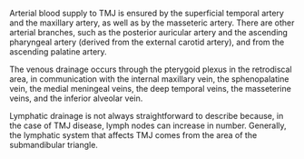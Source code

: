 Arterial blood supply to TMJ is ensured by the superficial temporal artery and the maxillary artery, as well as by the masseteric artery. There are other arterial branches, such as the posterior auricular artery and the ascending pharyngeal artery (derived from the external carotid artery), and from the ascending palatine artery.

The venous drainage occurs through the pterygoid plexus in the retrodiscal area, in communication with the internal maxillary vein, the sphenopalatine vein, the medial meningeal veins, the deep temporal veins, the masseterine veins, and the inferior alveolar vein.

Lymphatic drainage is not always straightforward to describe because, in the case of TMJ disease, lymph nodes can increase in number. Generally, the lymphatic system that affects TMJ comes from the area of the submandibular triangle.